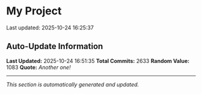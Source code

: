 # My Project


Last updated: 2025-10-24 16:25:37
















































































































































































































































































































































































































































































































































































































































































































































































































































































































































































































































































































































































































































































































































































































































































































































































































































































































































































































































































































































































































































































































































































































































































































































































































































































































































































































































































































































































































































































































































































































































































































































## Auto-Update Information

**Last Updated:** 2025-10-24 16:51:35
**Total Commits:** 2633
**Random Value:** 1083
**Quote:** _Another one!_

---
_This section is automatically generated and updated._